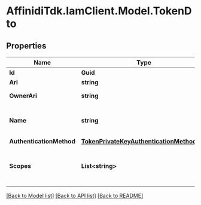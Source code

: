 # AffinidiTdk.IamClient.Model.TokenDto

## Properties

Name | Type | Description | Notes
------------ | ------------- | ------------- | -------------
**Id** | **Guid** | Token Id | 
**Ari** | **string** | Token ARI | 
**OwnerAri** | **string** | The Token owner&#39;s ARI | 
**Name** | **string** | Owner defined Token display name | 
**AuthenticationMethod** | [**TokenPrivateKeyAuthenticationMethodDto**](TokenPrivateKeyAuthenticationMethodDto.md) |  | 
**Scopes** | **List&lt;string&gt;** | Scopes that will be assigned to the Token on authentication | 

[[Back to Model list]](../README.md#documentation-for-models) [[Back to API list]](../README.md#documentation-for-api-endpoints) [[Back to README]](../README.md)

